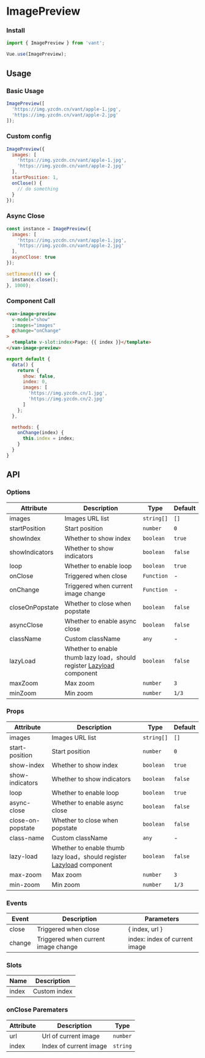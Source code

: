 # ImagePreview

### Install

```js
import { ImagePreview } from 'vant';

Vue.use(ImagePreview);
```

## Usage

### Basic Usage

```javascript
ImagePreview([
  'https://img.yzcdn.cn/vant/apple-1.jpg',
  'https://img.yzcdn.cn/vant/apple-2.jpg'
]);
```

### Custom config

```javascript
ImagePreview({
  images: [
    'https://img.yzcdn.cn/vant/apple-1.jpg',
    'https://img.yzcdn.cn/vant/apple-2.jpg'
  ],
  startPosition: 1,
  onClose() {
    // do something
  }
});
```

### Async Close

```javascript
const instance = ImagePreview({
  images: [
    'https://img.yzcdn.cn/vant/apple-1.jpg',
    'https://img.yzcdn.cn/vant/apple-2.jpg'
  ],
  asyncClose: true
});

setTimeout(() => {
  instance.close();
}, 1000);
```

### Component Call

```html
<van-image-preview
  v-model="show"
  :images="images"
  @change="onChange"
>
  <template v-slot:index>Page: {{ index }}</template>
</van-image-preview>
```

```js
export default {
  data() {
    return {
      show: false,
      index: 0,
      images: [
        'https://img.yzcdn.cn/1.jpg',
        'https://img.yzcdn.cn/2.jpg'
      ]
    };
  },

  methods: {
    onChange(index) {
      this.index = index;
    }
  }
}
```

## API

### Options

| Attribute | Description | Type | Default |
|------|------|------|------|
| images | Images URL list | `string[]` | `[]` |
| startPosition | Start position | `number` | `0` |
| showIndex | Whether to show index | `boolean` | `true` |
| showIndicators | Whether to show indicators | `boolean` | `false` |
| loop | Whether to enable loop | `boolean` | `true` |
| onClose | Triggered when close | `Function` | - |
| onChange | Triggered when current image change | `Function` | - |
| closeOnPopstate | Whether to close when popstate | `boolean` | `false` |
| asyncClose | Whether to enable async close | `boolean` | `false` |
| className | Custom className | `any` | - |
| lazyLoad | Whether to enable thumb lazy load，should register [Lazyload](#/en-US/lazyload) component | `boolean` | `false` |
| maxZoom | Max zoom | `number` | `3` |
| minZoom | Min zoom | `number` | `1/3` |

### Props

| Attribute | Description | Type | Default |
|------|------|------|------|
| images | Images URL list | `string[]` | `[]` |
| start-position | Start position | `number` | `0` |
| show-index | Whether to show index | `boolean` | `true` |
| show-indicators | Whether to show indicators | `boolean` | `false` |
| loop | Whether to enable loop | `boolean` | `true` |
| async-close | Whether to enable async close | `boolean` | `false` |
| close-on-popstate | Whether to close when popstate | `boolean` | `false` |
| class-name | Custom className | `any` | - |
| lazy-load | Whether to enable thumb lazy load，should register [Lazyload](#/en-US/lazyload) component | `boolean` | `false` |
| max-zoom | Max zoom | `number` | `3` |
| min-zoom | Min zoom | `number` | `1/3` |

### Events

| Event | Description | Parameters |
|------|------|------|
| close | Triggered when close | { index, url } |
| change | Triggered when current image change | index: index of current image |

### Slots

| Name | Description |
|------|------|
| index | Custom index |

### onClose Parematers

| Attribute | Description | Type |
|------|------|------|
| url | Url of current image | `number` |
| index | Index of current image | `string` |
